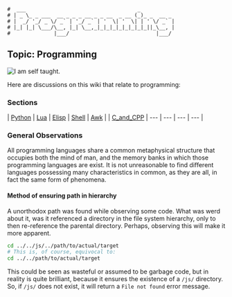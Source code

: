 ```text
#  ___                                    _ 
# | _ \_ _ ___  __ _ _ _ __ _ _ __  _ __ (_)_ _  __ _ 
# |  _/ '_/ _ \/ _` | '_/ _` | '  \| '  \| | ' \/ _` | 
# |_| |_| \___/\__, |_| \__,_|_|_|_|_|_|_|_|_||_\__, | 
#              |___/                            |___/ 
```

## Topic: Programming

![I am self taught.](https://anoduck.github.io/wiki/assets/img/code_quality.png)

Here are discussions on this wiki that relate to programming:

### Sections

| [Python](python)     | [Lua](lua) | [Elisp](elisp) | [Shell](shell) | [Awk](awk) |
| [C_and_CPP](candcpp) | ---        | ---            | ---            | ---        |

### General Observations

All programming languages share a common metaphysical structure that occupies both the mind of man, and the
memory banks in which those programming languages are exist. It is not unreasonable to find different
languages possessing many characteristics in common, as they are all, in fact the same form of phenomena. 

#### Method of ensuring path in hierarchy

A unorthodox path was found while observing some code. What was werd about it, was it referenced a directory
in the file system hierarchy, only to then re-reference the parental directory. Perhaps, observing this will
make it more apparent. 

```bash
cd ../../js/../path/to/actual/target
# This is, of course, equivocal to:
cd ../../path/to/actual/target
```

This could be seen as wasteful or assumed to be garbage code, but in reality is quite brilliant, because it
ensures the existence of a `/js/` directory. So, if `/js/` does not exist, it will return a `File not found`
error message.


